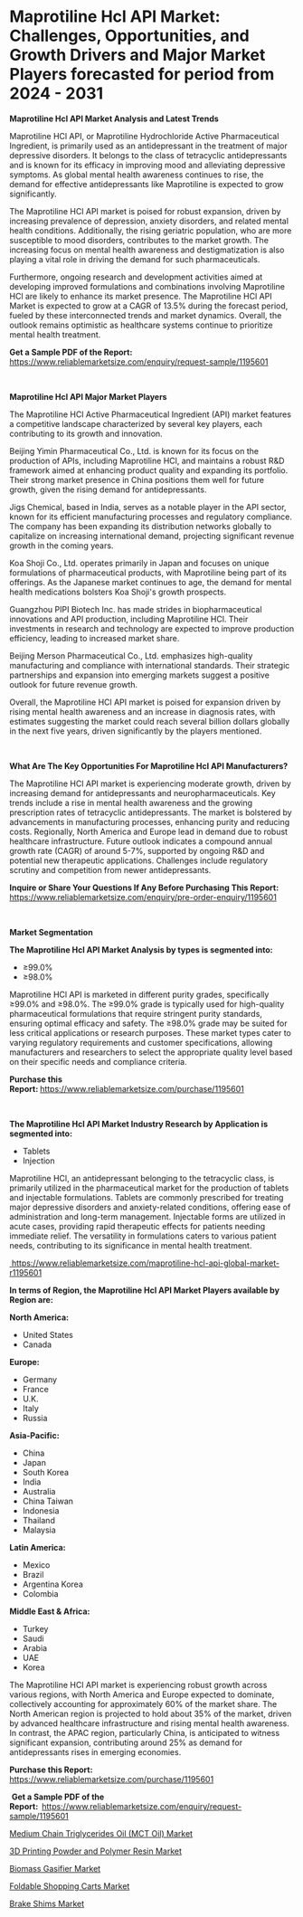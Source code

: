 <p><h1>Maprotiline Hcl API Market: Challenges, Opportunities, and Growth Drivers and Major Market Players forecasted for period from 2024 - 2031</h1></p><p><strong>Maprotiline Hcl API Market Analysis and Latest Trends</strong></p>
<p><p>Maprotiline HCl API, or Maprotiline Hydrochloride Active Pharmaceutical Ingredient, is primarily used as an antidepressant in the treatment of major depressive disorders. It belongs to the class of tetracyclic antidepressants and is known for its efficacy in improving mood and alleviating depressive symptoms. As global mental health awareness continues to rise, the demand for effective antidepressants like Maprotiline is expected to grow significantly.</p><p>The Maprotiline HCl API market is poised for robust expansion, driven by increasing prevalence of depression, anxiety disorders, and related mental health conditions. Additionally, the rising geriatric population, who are more susceptible to mood disorders, contributes to the market growth. The increasing focus on mental health awareness and destigmatization is also playing a vital role in driving the demand for such pharmaceuticals.</p><p>Furthermore, ongoing research and development activities aimed at developing improved formulations and combinations involving Maprotiline HCl are likely to enhance its market presence. The Maprotiline HCl API Market is expected to grow at a CAGR of 13.5% during the forecast period, fueled by these interconnected trends and market dynamics. Overall, the outlook remains optimistic as healthcare systems continue to prioritize mental health treatment.</p></p>
<p><strong>Get a Sample PDF of the Report:&nbsp;</strong> <a href="https://www.reliablemarketsize.com/enquiry/request-sample/1195601?utm_campaign=1349&utm_medium=2&utm_source=Github&utm_content=ia&utm_term=18102024&utm_id=maprotiline-hcl-api">https://www.reliablemarketsize.com/enquiry/request-sample/1195601</a></p>
<p>&nbsp;</p>
<p><strong>Maprotiline Hcl API Major Market Players</strong></p>
<p><p>The Maprotiline HCl Active Pharmaceutical Ingredient (API) market features a competitive landscape characterized by several key players, each contributing to its growth and innovation. </p><p>Beijing Yimin Pharmaceutical Co., Ltd. is known for its focus on the production of APIs, including Maprotiline HCl, and maintains a robust R&D framework aimed at enhancing product quality and expanding its portfolio. Their strong market presence in China positions them well for future growth, given the rising demand for antidepressants.</p><p>Jigs Chemical, based in India, serves as a notable player in the API sector, known for its efficient manufacturing processes and regulatory compliance. The company has been expanding its distribution networks globally to capitalize on increasing international demand, projecting significant revenue growth in the coming years.</p><p>Koa Shoji Co., Ltd. operates primarily in Japan and focuses on unique formulations of pharmaceutical products, with Maprotiline being part of its offerings. As the Japanese market continues to age, the demand for mental health medications bolsters Koa Shoji's growth prospects.</p><p>Guangzhou PIPI Biotech Inc. has made strides in biopharmaceutical innovations and API production, including Maprotiline HCl. Their investments in research and technology are expected to improve production efficiency, leading to increased market share.</p><p>Beijing Merson Pharmaceutical Co., Ltd. emphasizes high-quality manufacturing and compliance with international standards. Their strategic partnerships and expansion into emerging markets suggest a positive outlook for future revenue growth.</p><p>Overall, the Maprotiline HCl API market is poised for expansion driven by rising mental health awareness and an increase in diagnosis rates, with estimates suggesting the market could reach several billion dollars globally in the next five years, driven significantly by the players mentioned.</p></p>
<p>&nbsp;</p>
<p><strong>What Are The Key Opportunities For Maprotiline Hcl API Manufacturers?</strong></p>
<p><p>The Maprotiline HCl API market is experiencing moderate growth, driven by increasing demand for antidepressants and neuropharmaceuticals. Key trends include a rise in mental health awareness and the growing prescription rates of tetracyclic antidepressants. The market is bolstered by advancements in manufacturing processes, enhancing purity and reducing costs. Regionally, North America and Europe lead in demand due to robust healthcare infrastructure. Future outlook indicates a compound annual growth rate (CAGR) of around 5-7%, supported by ongoing R&D and potential new therapeutic applications. Challenges include regulatory scrutiny and competition from newer antidepressants.</p></p>
<p><strong>Inquire or Share Your Questions If Any Before Purchasing This Report:</strong> <a href="https://www.reliablemarketsize.com/enquiry/pre-order-enquiry/1195601?utm_campaign=1349&utm_medium=2&utm_source=Github&utm_content=ia&utm_term=18102024&utm_id=maprotiline-hcl-api">https://www.reliablemarketsize.com/enquiry/pre-order-enquiry/1195601</a></p>
<p>&nbsp;</p>
<p><strong>Market Segmentation</strong></p>
<p><strong>The Maprotiline Hcl API Market Analysis by types is segmented into:</strong></p>
<p><ul><li>≥99.0%</li><li>≥98.0%</li></ul></p>
<p><p>Maprotiline HCl API is marketed in different purity grades, specifically ≥99.0% and ≥98.0%. The ≥99.0% grade is typically used for high-quality pharmaceutical formulations that require stringent purity standards, ensuring optimal efficacy and safety. The ≥98.0% grade may be suited for less critical applications or research purposes. These market types cater to varying regulatory requirements and customer specifications, allowing manufacturers and researchers to select the appropriate quality level based on their specific needs and compliance criteria.</p></p>
<p><strong>Purchase this Report:&nbsp;</strong><a href="https://www.reliablemarketsize.com/purchase/1195601?utm_campaign=1349&utm_medium=2&utm_source=Github&utm_content=ia&utm_term=18102024&utm_id=maprotiline-hcl-api">https://www.reliablemarketsize.com/purchase/1195601</a></p>
<p>&nbsp;</p>
<p><strong>The Maprotiline Hcl API Market Industry Research by Application is segmented into:</strong></p>
<p><ul><li>Tablets</li><li>Injection</li></ul></p>
<p><p>Maprotiline HCl, an antidepressant belonging to the tetracyclic class, is primarily utilized in the pharmaceutical market for the production of tablets and injectable formulations. Tablets are commonly prescribed for treating major depressive disorders and anxiety-related conditions, offering ease of administration and long-term management. Injectable forms are utilized in acute cases, providing rapid therapeutic effects for patients needing immediate relief. The versatility in formulations caters to various patient needs, contributing to its significance in mental health treatment.</p></p>
<p><a href="https://www.reliablemarketsize.com/maprotiline-hcl-api-global-market-r1195601?utm_campaign=1349&utm_medium=2&utm_source=Github&utm_content=ia&utm_term=18102024&utm_id=maprotiline-hcl-api">&nbsp;https://www.reliablemarketsize.com/maprotiline-hcl-api-global-market-r1195601</a></p>
<p><strong>In terms of Region, the Maprotiline Hcl API Market Players available by Region are:</strong></p>
<p>
    <p> <strong> North America: </strong>
        <ul>
            <li>United States</li>
            <li>Canada</li>
        </ul>
        </p> 
    <p> <strong> Europe: </strong>
        <ul>
            <li>Germany</li>
            <li>France</li>
            <li>U.K.</li>
            <li>Italy</li>
            <li>Russia</li>
        </ul>
        </p> 
    <p> <strong> Asia-Pacific: </strong>
        <ul>
            <li>China</li>
            <li>Japan</li>
            <li>South Korea</li>
            <li>India</li>
            <li>Australia</li>
            <li>China Taiwan</li>
            <li>Indonesia</li>
            <li>Thailand</li>
            <li>Malaysia</li>
        </ul>
        </p> 
    <p> <strong> Latin America: </strong>
        <ul>
            <li>Mexico</li>
            <li>Brazil</li>
            <li>Argentina Korea</li>
            <li>Colombia</li>
        </ul>
        </p> 
    <p> <strong> Middle East & Africa: </strong>
        <ul>
            <li>Turkey</li>
            <li>Saudi</li>
            <li>Arabia</li>
            <li>UAE</li>
            <li>Korea</li>
        </ul>
    </p>
    </p>
<p><p>The Maprotiline HCl API market is experiencing robust growth across various regions, with North America and Europe expected to dominate, collectively accounting for approximately 60% of the market share. The North American region is projected to hold about 35% of the market, driven by advanced healthcare infrastructure and rising mental health awareness. In contrast, the APAC region, particularly China, is anticipated to witness significant expansion, contributing around 25% as demand for antidepressants rises in emerging economies.</p></p>
<p><strong>Purchase this Report: </strong><a href="https://www.reliablemarketsize.com/purchase/1195601?utm_campaign=1349&utm_medium=2&utm_source=Github&utm_content=ia&utm_term=18102024&utm_id=maprotiline-hcl-api">https://www.reliablemarketsize.com/purchase/1195601</a></p>
<p>&nbsp;<strong>Get a Sample PDF of the Report:&nbsp;&nbsp;</strong><a href="https://www.reliablemarketsize.com/enquiry/request-sample/1195601?utm_campaign=1349&utm_medium=2&utm_source=Github&utm_content=ia&utm_term=18102024&utm_id=maprotiline-hcl-api">https://www.reliablemarketsize.com/enquiry/request-sample/1195601</a></p>
<p><strong></strong></p>
<p><p><a href="https://github.com/kathlinesadup/Market-Research-Report-List-1/blob/main/medium-chain-triglycerides-oil-mct-oil-market.md?utm_campaign=1349&utm_medium=2&utm_source=Github&utm_content=ia&utm_term=18102024&utm_id=maprotiline-hcl-api">Medium Chain Triglycerides Oil (MCT Oil) Market</a></p><p><a href="https://github.com/ashepherd82/Market-Research-Report-List-6/blob/main/3d-printing-powder-and-polymer-resin-market.md?utm_campaign=1349&utm_medium=2&utm_source=Github&utm_content=ia&utm_term=18102024&utm_id=maprotiline-hcl-api">3D Printing Powder and Polymer Resin Market</a></p><p><a href="https://www.linkedin.com/pulse/strategic-roadmap-global-biomass-gasifier-market-insights-tidlf?utm_campaign=1349&utm_medium=2&utm_source=Github&utm_content=ia&utm_term=18102024&utm_id=maprotiline-hcl-api">Biomass Gasifier Market</a></p><p><a href="https://www.linkedin.com/pulse/mapping-foldable-shopping-carts-market-trends-challenges-breakthroughs-y0uif?utm_campaign=1349&utm_medium=2&utm_source=Github&utm_content=ia&utm_term=18102024&utm_id=maprotiline-hcl-api">Foldable Shopping Carts Market</a></p><p><a href="https://issuu.com/reportprime-2/docs/brake-shims-market-size-2030.pptx_cbdc6f2ae41632?utm_campaign=1349&utm_medium=2&utm_source=Github&utm_content=ia&utm_term=18102024&utm_id=maprotiline-hcl-api">Brake Shims Market</a></p></p>